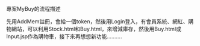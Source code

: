 專案MyBuy的流程描述

先用AddMem註冊，會給一個token，然後用Login登入，有會員系統、網紅、購物網站，可以利用Stock.html和Buy.html，來增減庫存，然後用Buy.html或Input.jsp作為購物車，接下來再想想新功能..........
